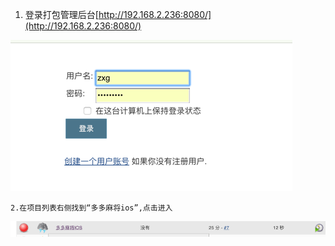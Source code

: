 1. 登录打包管理后台[http://192.168.2.236:8080/](http://192.168.2.236:8080/)

![](/assets/101.png)

    2.在项目列表右侧找到“多多麻将ios”,点击进入

![](/assets/100.png)


